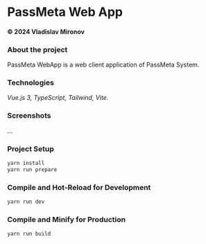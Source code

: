 # PassMeta Web App
#### © 2024 Vladislav Mironov


### About the project
PassMeta WebApp is a web client application of PassMeta System.

### Technologies
*Vue.js 3, TypeScript, Tailwind, Vite.*

### Screenshots

...


### Project Setup

```sh
yarn install
yarn run prepare
```

### Compile and Hot-Reload for Development

```sh
yarn run dev
```

### Compile and Minify for Production

```sh
yarn run build
```
